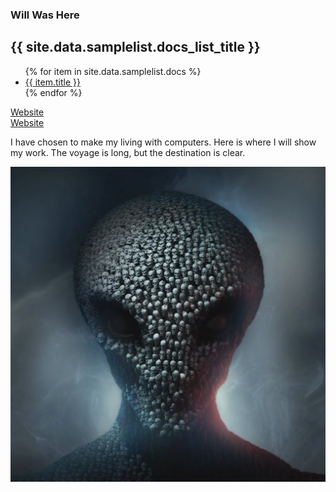 ### Will Was Here

<h2>{{ site.data.samplelist.docs_list_title }}</h2>
<ul>
   {% for item in site.data.samplelist.docs %}
      <li><a href="{{ item.url }}">{{ item.title }}</a></li>
   {% endfor %}
</ul>

[Website](https://zanenab.github.io/main/home.html)
<br>
[Website](https://zanenab.github.io/secondary/example.html)



I have chosen to make my living with computers. Here is where I will show my work. 
The voyage is long, but the destination is clear. 



![Me](/assets/Skull.jpg)
